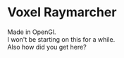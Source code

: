 # Voxel Raymarcher
Made in OpenGl.<br>
I won't be starting on this for a while.<br>
Also how did you get here?
